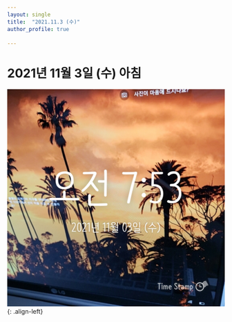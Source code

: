 ```yaml
---
layout: single
title:  "2021.11.3 (수)"
author_profile: true

---
```


# 2021년 11월 3일 (수) 아침
![image](/assets/images/morning/20211103.jpg)
{: .align-left}
